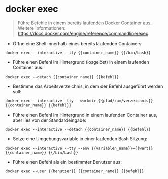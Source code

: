 # docker exec

> Führe Befehle in einem bereits laufenden Docker Container aus.
> Weitere Informationen: <https://docs.docker.com/engine/reference/commandline/exec>.

- Öffne eine Shell innerhalb eines bereits laufenden Containers:

`docker exec --interactive --tty {{container_name}} {{/bin/bash}}`

- Führe einen Befehl im Hintergrund (losgelöst) in einem laufenden Container aus:

`docker exec --detach {{container_name}} {{befehl}}`

- Bestimme das Arbeitsverzeichnis, in dem der Befehl ausgeführt werden soll:

`docker exec --interactive -tty --workdir {{pfad/zum/verzeichnis}} {{container_name}} {{befehl}}`

- Führe einen Befehl im Hintergrund in einem laufenden Container aus, aber lies von der Standardeingabe:

`docker exec --interactive --detach {{container_name}} {{befehl}}`

- Setze eine Umgebungsvariable in einer laufenden Bash Sitzung:

`docker exec --interactive --tty --env {{variablen_name}}={{wert}} {{container_name}} {{/bin/bash}}`

- Führe einen Befehl als ein bestimmter Benutzer aus:

`docker exec --user {{benutzer}} {{container_name}} {{befehl}}`
